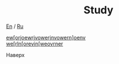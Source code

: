 <h1 align="center">Study</h1>
<p><a href="#en">En</a> / <a href="#ru">Ru</a></p>
<p><u>ew[orjoewrjvowerjnvowern]oenv<br>we[rln[orevin[weovrner</u></p>
<p><a name="#en">Наверх</a></p>
